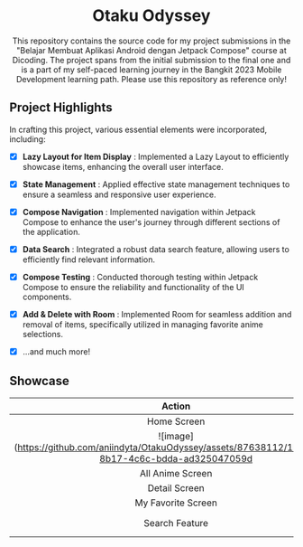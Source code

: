 <h1 align="center">
  Otaku Odyssey
</h1>
<p align="center">
  This repository contains the source code for my project submissions in the "Belajar Membuat Aplikasi Android dengan Jetpack Compose" course at Dicoding. The project spans from the initial submission to the final one and is a part of my self-paced learning journey in the Bangkit 2023 Mobile Development learning path. Please use this repository as reference only!</br>
</p>

## Project Highlights
In crafting this project, various essential elements were incorporated, including:

- [x] **Lazy Layout for Item Display** : Implemented a Lazy Layout to efficiently showcase items, enhancing the overall user interface.

- [x] **State Management** : Applied effective state management techniques to ensure a seamless and responsive user experience.

- [x] **Compose Navigation** : Implemented navigation within Jetpack Compose to enhance the user's journey through different sections of the application.

- [x] **Data Search** : Integrated a robust data search feature, allowing users to efficiently find relevant information.

- [x] **Compose Testing** : Conducted thorough testing within Jetpack Compose to ensure the reliability and functionality of the UI components.

- [x] **Add & Delete with Room** : Implemented Room for seamless addition and removal of items, specifically utilized in managing favorite anime selections.

- [x] ...and much more!

## Showcase
| Action | Preview |
| :-: | :-: |
| Home Screen |<img src="https://github.com/aniindyta/OtakuOdyssey/assets/87638112/efa15e26-6a4a-4a6d-b4f3-8ce8d3a3ef1c.jpg" width=50% height=50%>
![image](https://github.com/aniindyta/OtakuOdyssey/assets/87638112/1bec7040-8b17-4c6c-bdda-ad325047059d|
| All Anime Screen |![image](https://github.com/aniindyta/OtakuOdyssey/assets/87638112/2452c6dc-e863-4569-a79b-28961601d1ee)|
| Detail Screen |![image](https://github.com/aniindyta/OtakuOdyssey/assets/87638112/75a9c5ad-7635-4cfc-81f2-8e1999a599da)|
| My Favorite Screen |![image](https://github.com/aniindyta/OtakuOdyssey/assets/87638112/8da9715e-af8d-428c-a736-c2c9d448cac1)|
| Search Feature |![image](https://github.com/aniindyta/OtakuOdyssey/assets/87638112/221e0497-4edf-484f-a1ea-5638839da6a3) ![image](https://github.com/aniindyta/OtakuOdyssey/assets/87638112/1e7e397e-d815-45b8-acf1-2591644c071a)|
